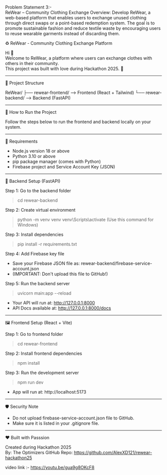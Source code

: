 
Problem Statement 3:-   
ReWear – Community Clothing Exchange 
Overview: 
Develop ReWear, a web-based platform that enables users to exchange unused clothing 
through direct swaps or a point-based redemption system. The goal is to promote sustainable 
fashion and reduce textile waste by encouraging users to reuse wearable garments instead of 
discarding them. 



♻️ ReWear - Community Clothing Exchange Platform

Hi 👋  
Welcome to ReWear, a platform where users can exchange clothes with others in their community.  
This project was built with love during Hackathon 2025. 🚀

------------------------------------------------------------

📁 Project Structure

ReWear/
├── rewear-frontend/    --> Frontend (React + Tailwind)
└── rewear-backend/     --> Backend (FastAPI)

------------------------------------------------------------

🚀 How to Run the Project

Follow the steps below to run the frontend and backend locally on your system.

------------------------------------------------------------

🧠 Requirements

- Node.js version 18 or above
- Python 3.10 or above
- pip package manager (comes with Python)
- Firebase project and Service Account Key (JSON)

------------------------------------------------------------

🔧 Backend Setup (FastAPI)

Step 1: Go to the backend folder
> cd rewear-backend

Step 2: Create virtual environment
> python -m venv venv
> venv\Scripts\activate    (Use this command for Windows)

Step 3: Install dependencies
> pip install -r requirements.txt

Step 4: Add Firebase key file
- Save your Firebase JSON file as:
  rewear-backend/firebase-service-account.json
- (IMPORTANT: Don't upload this file to GitHub!)

Step 5: Run the backend server
> uvicorn main:app --reload

- Your API will run at: http://127.0.0.1:8000
- API Docs available at: http://127.0.0.1:8000/docs

------------------------------------------------------------

🖼️ Frontend Setup (React + Vite)

Step 1: Go to frontend folder
> cd rewear-frontend

Step 2: Install frontend dependencies
> npm install

Step 3: Run the development server
> npm run dev

- App will run at: http://localhost:5173

------------------------------------------------------------

🛡️ Security Note

- Do not upload firebase-service-account.json file to GitHub.
- Make sure it is listed in your .gitignore file.

------------------------------------------------------------

❤️ Built with Passsion

Created during Hackathon 2025  
By: The Optimizers
GitHub Repo: https://github.com/AlexXD121/rewear-hackathon25

video link :- https://youtu.be/gua9g8OKcF8

